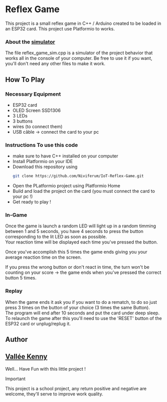 # Reflex Game

This project is a small reflex game in C++ / Arduino created to be loaded in an ESP32 card. This project use Platformio to works.

### About the [simulator](/reflex_game_sim.cpp)

The file reflex_game_sim.cpp is a simulator of the project behavior that works all in the console of your computer. Be free to use it if you want, you'll don't need any other files to make it work.

## How To Play

### Necessary Equipment

- ESP32 card
- OLED Screen SSD1306
- 3 LEDs
- 3 buttons
- wires (to connect them)
- USB câble -> connect the card to your pc

### Instructions To use this code

- make sure to have C++ installed on your computer
- Install Platformio on your IDE
- Download this repository using
    ````bash
    git clone https://github.com/Niviferum/IoT-Reflex-Game.git
    ````
- Open the PLatformio project using Platformio Home
- Build and load the project on the card (you must connect the card to your pc !)
- Get ready to play !

### In-Game

Once the game is launch a random LED will light up in a random timming between 1 and 5 seconds, you have 4 seconds to press the button corresponding to the lit LED as soon as possible.    
Your reaction time will be displayed each time you've pressed the button.

Once you've accomplish this 5 times the game ends giving you your average reaction time on the screen.

If you press the wrong button or don't react in time, the turn won't be counting on your score -> the game ends when you've pressed the correct button 5 times.

### Replay

When the game ends it ask you if you want to do a rematch, to do so just press 3 times on the button of your choice (3 times the same Button).  
The program will end after 10 seconds and put the card under deep sleep. To relaunch the game after this you'll need to use the 'RESET' button of the ESP32 card or unplug/replug it.

## Author

[Vallée Kenny](https://github.com/kenmanga666)
---

Well... Have Fun with this little project !

> [!IMPORTANT]
> This project is a school project, any return positive and negative are welcome, they'll serve to improve work quality.